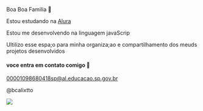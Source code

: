 Boa Boa Familia  💙


Estou estudando na [Alura](https:\\www.alura.com.br)

Estou me desenvolvendo na linguagem javaScrip

Ultilizo esse espa;o para minha organiza;ao e compartilhamento dos meuds projetos desenvolvidos

#### voce entra em contato comigo  📧

00001098680418sp@al.educacao.sp.gov.br

@bcalixtto

![](https://media.tenor.com/kk9pAV9e1ZMAAAAM/funk.gif)
